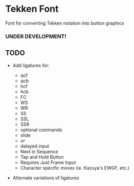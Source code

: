 # Tekken Font
Font for converting Tekken notation into button graphics

### UNDER DEVELOPMENT!

## TODO

- Add ligatures for:
    - qcf
    - qcb
    - hcf
    - hcb
    - FC
    - WS
    - WR
    - SS
    - SSL
    - SSR
    - optional commands
    - slide
    - or
    - delayed input
    - Next in Sequence
    - Tap and Hold Button
    - Requires Just Frame Input	
    - Character specific moves (ie. Kazuya's EWGF, etc.)
    
- Alternate variations of ligatures